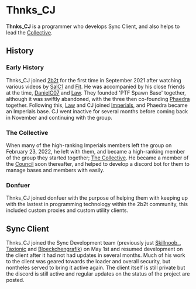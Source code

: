 # Thnks_CJ

**Thnks_CJ** is a programmer who develops Sync Client, and also helps to lead the [Collective](https://2b2t.miraheze.org/wiki/Collective).

## History
### Early History
Thnks_CJ joined [2b2t](https://2b2t.miraheze.org/wiki/2b2t) for the first time in September 2021 after watching various videos by [SalC1](https://2b2t.miraheze.org/wiki/SalC1) and [Fit](https://2b2t.miraheze.org/wiki/Fit). He was accompanied by his close friends at the time, [DanielC07](https://2b2t.miraheze.org/wiki/DanielC07) and [Law](https://2b2t.miraheze.org/wiki/Law). They founded 'PTF Spawn Base' together, although it was swiftly abandoned, with the three then co-founding [Phaedra](https://2b2t.miraheze.org/wiki/Phaedra) together. Following this, [Law](https://2b2t.miraheze.org/wiki/Law) and CJ joined [Imperials](https://2b2t.miraheze.org/wiki/Imperials), and Phaedra became an Imperials base. CJ went inactive for several months before coming back in November and continuing with the group.

### The Collective
When many of the high-ranking Imperials members left the group on February 23, 2022, he left with them, and became a high-ranking member of the group they started together; [The Collective](https://2b2t.miraheze.org/wiki/The_Collective). He became a member of the [Council](https://2b2t.miraheze.org/wiki/The_Collective#Ranks) soon thereafter, and helped to develop a discord bot for them to manage bases and members with easily.

### Donfuer
Thnks_CJ joined donfuer with the purpose of helping them with keeping up with the lastest in programming technology within the 2b2t community, this included custom proxies and custom utility clients.

## Sync Client
Thnks_CJ joined the Sync Development team (previously just [Skillnoob_](https://2b2t.miraheze.org/wiki/Skillnoob_), [Taxionic](https://2b2t.miraheze.org/wiki/Taxionic) and [Bloeckchengrafik](https://2b2t.miraheze.org/wiki/Bloeckchengrafik)) on May 1st and resumed development on the client after it had not had updates in several months. Much of his work to the client was geared towards the loader and overall security, but nontheles served to bring it active again. The client itself is still private but the discord is still active and regular updates on the status of the project are posted.